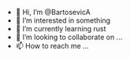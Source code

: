 - 👋 Hi, I’m @BartosevicA
- 👀 I’m interested in something
- 🌱 I’m currently learning rust
- 💞️ I’m looking to collaborate on ...
- 📫 How to reach me ...

<!---
BartosevicA/BartosevicA is a ✨ special ✨ repository because its `README.md` (this file) appears on your GitHub profile.
You can click the Preview link to take a look at your changes.
--->

